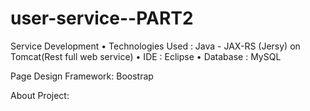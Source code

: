 # user-service--PART2

Service Development • Technologies Used : Java - JAX-RS (Jersy) on Tomcat(Rest full web service) • IDE : Eclipse • Database : MySQL

Page Design Framework: Boostrap

About Project:

